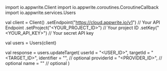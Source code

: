 import io.appwrite.Client
import io.appwrite.coroutines.CoroutineCallback
import io.appwrite.services.Users

val client = Client()
    .setEndpoint("https://cloud.appwrite.io/v1") // Your API Endpoint
    .setProject("<YOUR_PROJECT_ID>") // Your project ID
    .setKey("<YOUR_API_KEY>") // Your secret API key

val users = Users(client)

val response = users.updateTarget(
    userId = "<USER_ID>",
    targetId = "<TARGET_ID>",
    identifier = "<IDENTIFIER>", // optional
    providerId = "<PROVIDER_ID>", // optional
    name = "<NAME>" // optional
)
